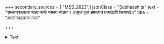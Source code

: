 +++
secondary_sources = [ "MSS_2623",]
jsonClass = "Subhaashita"
text = "अम्लानपङ्कजा माला कण्ठे रामस्य सीतया।  \nमुधा बुधा भ्रमन्त्यत्र प्रत्यक्षेऽपि क्रियापदे॥"
title = "अम्लानपङ्कजा माला"

+++

<details><summary>Text</summary>

अम्लानपङ्कजा माला कण्ठे रामस्य सीतया।  
मुधा बुधा भ्रमन्त्यत्र प्रत्यक्षेऽपि क्रियापदे॥
</details>
